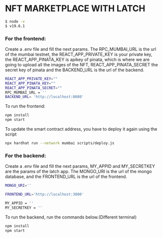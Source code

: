 # NFT MARKETPLACE WITH LATCH

```bash
$ node -v
$ v19.6.1
```
### **For the frontend:**

Create a .env file and fill the next params. The RPC_MUMBAI_URL is the url of the mumbai testnet, the REACT_APP_PRIVATE_KEY is your private key, the REACT_APP_PINATA_KEY is apikey of pinata, which is where we are going to upload all the images of the NFT, REACT_APP_PINATA_SECRET the secret key of pinata and the BACKEND_URL is the url of the backend.

```bash
REACT_APP_PRIVATE_KEY=""
REACT_APP_PINATA_KEY=""
REACT_APP_PINATA_SECRET=""
RPC_MUMBAI_URL = ''
BACKEND_URL= 'http://localhost:8080'
```

To run the frontend:
```bash
npm install
npm start
```
To update the smart contract address, you have to deploy it again using the script 
```bash
npx hardhat run --network mumbai scripts/deploy.js 
```
### **For the backend:**

Create a .env file and fill the next params, MY_APPID and MY_SECRETKEY are the params of the latch app. The MONGO_URI is the url of the mongo database, and the FRONTEND_URL is the url of the frontend.

```bash
MONGO_URI=''

FRONTEND_URL='http://localhost:3000'

MY_APPID = ''
MY_SECRETKEY = ''

```
To run the backend, run the commands below.(Different terminal)

```bash
npm install
npm start
```
